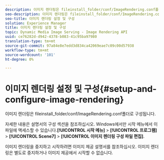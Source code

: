 ```yaml
---
description: 이미지 렌더링은 fileinstall_folder/conf/ImageRendering.conf폴더로 구성됩니다.
seo-description: 이미지 렌더링은 fileinstall_folder/conf/ImageRendering.conf폴더로 구성됩니다.
seo-title: 이미지 렌더링 설정 및 구성
solution: Experience Manager
title: 이미지 렌더링 설정 및 구성
topic: Dynamic Media Image Serving - Image Rendering API
uuid: ce76282d-d942-4378-b083-41c95ba97980
translation-type: tm+mt
source-git-commit: 97a84e8e7edd3d834ca42069eae7c09c00d57938
workflow-type: tm+mt
source-wordcount: '101'
ht-degree: 0%

---
```



# 이미지 렌더링 설정 및 구성{#setup-and-configure-image-rendering}

이미지 렌더링은 fileinstall_folder/conf/ImageRendering.conf폴더로 구성됩니다.

자세한 내용은 설명서의 구성 섹션을 참조하십시오. Windows에서만 시작 메뉴에서 이 파일에 액세스할 수 있습니다.**[!UICONTROL 시작 메뉴]** > **[!UICONTROL 프로그램]** > **[!UICONTROL Scene7]** > **[!UICONTROL 이미지 렌더링 구성 파일 편집]**.

이미지 렌더링을 중지하고 시작하려면 이미지 제공 설명서를 참조하십시오. 이미지 렌더링은 별도로 중지하거나 이미지 제공에서 시작할 수 없습니다.
